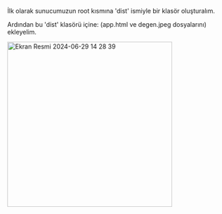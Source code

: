 
İlk olarak sunucumuzun root kısmına 'dist' ismiyle bir klasör oluşturalım.

Ardından bu 'dist' klasörü içine: (app.html ve degen.jpeg dosyalarını) ekleyelim.

<img width="375" alt="Ekran Resmi 2024-06-29 14 28 39" src="https://github.com/kaplanbitcoin1/EthStorage-dApp-Tasks/assets/98455323/ceabe228-0b2a-4a24-9e59-7ecdf968d367">


